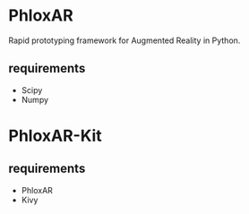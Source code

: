 # PhloxAR
Rapid prototyping framework for Augmented Reality in Python.

## requirements
+ Scipy
+ Numpy

# PhloxAR-Kit
## requirements
+ PhloxAR
+ Kivy
